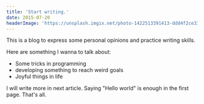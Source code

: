 ```yaml
---
title: 'Start writing.'
date: 2015-07-20
headerImage: 'https://unsplash.imgix.net/photo-1422513391413-ddd4f2ce3340?q=75&fm=jpg&s=282e5978de17d6cd2280888d16f06f04'
---
```

This is a blog to express some personal opinions and practice writing skills.

Here are something I wanna to talk about:

- Some tricks in programming 
- developing something to reach weird goals
- Joyful things in life

I will write more in next article. Saying "Hello world" is enough in the first page.
That's all.
